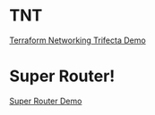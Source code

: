 # TNT
[Terraform Networking Trifecta Demo](https://github.com/JudeQuintana/terraform-main/tree/main/networking_trifecta_demo)

# Super Router!
[Super Router Demo](https://github.com/JudeQuintana/terraform-main/tree/main/super_router_demo)

